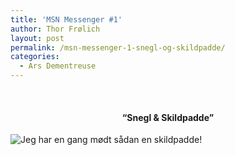 ```yaml
---
title: 'MSN Messenger #1'
author: Thor Frølich
layout: post
permalink: /msn-messenger-1-snegl-og-skildpadde/
categories:
  - Ars Dementreuse
---
```

<center>
  <br /> <h4>
    “Snegl & Skildpadde”
  </h4>
  
  <p>
    </center>
  </p>
  
  <div class="bitImage bitCenter" style="width: 313px">
    <img src="http://www.abekat.net/images/MSNMessenger_0001.gif" alt="Jeg har en gang mødt sådan en skildpadde!" />
  </div>